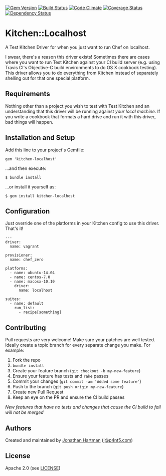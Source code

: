 [![Gem Version](https://badge.fury.io/rb/kitchen-localhost.png)](http://badge.fury.io/rb/kitchen-localhost)
[![Build Status](https://travis-ci.org/RoboticCheese/kitchen-localhost.png?branch=master)](https://travis-ci.org/RoboticCheese/kitchen-localhost)
[![Code Climate](https://codeclimate.com/github/RoboticCheese/kitchen-localhost.png)](https://codeclimate.com/github/RobotiCcheese/kitchen-localhost)
[![Coverage Status](https://coveralls.io/repos/RoboticCheese/kitchen-localhost/badge.png)](https://coveralls.io/r/RoboticCheese/kitchen-localhost)
[![Dependency Status](https://gemnasium.com/RoboticCheese/kitchen-localhost.png)](https://gemnasium.com/RoboticCheese/kitchen-localhost)

Kitchen::Localhost
==================

A Test Kitchen Driver for when you just want to run Chef on localhost.

I swear, there's a reason this driver exists! Sometimes there are cases where
you want to run Test Kitchen against your CI build server (e.g. using Travis
CI's Objective-C build environments to do OS X cookbook testing). This driver
allows you to do everything from Kitchen instead of separately shelling out
for that one special platform.

Requirements
------------

Nothing other than a project you wish to test with Test Kitchen and an
understanding that this driver will be running against _your local machine_. If
you write a cookbook that formats a hard drive and run it with this driver, bad
things will happen.

Installation and Setup
----------------------

Add this line to your project's Gemfile:

    gem 'kitchen-localhost'

...and then execute:

    $ bundle install

...or install it yourself as:

    $ gem install kitchen-localhost

Configuration
-------------

Just override one of the platforms in your Kitchen config to use this driver.
That's it!

    ---
    driver:
      name: vagrant

    provisioner:
      name: chef_zero

    platforms:
      - name: ubuntu-14.04
      - name: centos-7.0
      - name: macosx-10.10
        driver:
          name: localhost

    suites:
      - name: default
        run_list:
          - recipe[something]

Contributing
------------

Pull requests are very welcome! Make sure your patches are well tested. Ideally
create a topic branch for every separate change you make. For example:

1. Fork the repo
2. `bundle install`
3. Create your feature branch (`git checkout -b my-new-feature`)
4. Ensure your feature has tests and `rake` passes
5. Commit your changes (`git commit -am 'Added some feature'`)
6. Push to the branch (`git push origin my-new-feature`)
7. Create new Pull Request
8. Keep an eye on the PR and ensure the CI build passes

_New features that have no tests and changes that cause the CI build to fail
will not be merged_

Authors
-------

Created and maintained by [Jonathan Hartman][author] (<j@p4nt5.com>)

License
-------

Apache 2.0 (see [LICENSE][license])

[author]:           https://github.com/RoboticCheese
[issues]:           https://github.com/RoboticCheese/kitchen-localhost/issues
[license]:          https://github.com/RoboticCheese/kitchen-localhost/blob/master/LICENSE.txt
[repo]:             https://github.com/RoboticCheese/kitchen-localhost
[driver_usage]:     http://docs.kitchen-ci.org/drivers/usage
[chef_omnibus_dl]:  http://www.getchef.com/chef/install/

